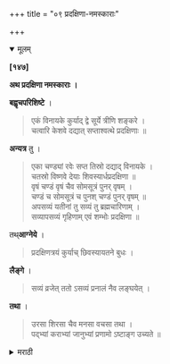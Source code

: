 +++
title = "०९ प्रदक्षिणा-नमस्काराः"

+++

<details open><summary>मूलम्</summary>

**[१४७]**

**अथ प्रदक्षिणा नमस्काराः ।**

**बह्वृचपरिशिष्टे** ।

> एकं विनायके कुर्याद् द्वे सूर्ये त्रीणि शङ्करे ।  
चत्वारि केशवे दद्यात् सप्ताश्वत्थे प्रदक्षिणाः ॥

**अन्यत्र** तु ।

> एका चण्ड्यां रवेः सप्त तिस्रो दद्याद् विनायके ।  
चतस्रो विष्णवे देयाः शिवस्यार्धप्रदक्षिणा ॥  
वृषं चण्डं वृषं चैव सोमसूत्रं पुनर् वृषम् ।  
चण्डं च सोमसूत्रं च पुनश् चण्डं पुनर् वृषम् ॥  
अपसव्यं यतीनां तु सव्यं तु ब्रह्मचारिणाम् ।  
सव्यापसव्यं गृहिणाम् एवं शम्भोः प्रदक्षिणा ॥

तथ्**आग्नेये** ।

> प्रदक्षिणत्रयं कुर्याच् छिवस्यायतने बुधः ।

**लैङ्गे** ।

> सव्यं व्रजेत् ततो ऽसव्यं प्रनालं नैव लङ्घयेत् ।

**तथा** ।

> उरसा शिरसा चैव मनसा वचसा तथा ।  
पद्भ्यां कराभ्यां जानुभ्यां प्रणामो ऽष्टाङ्ग उच्यते ॥

</details> 

<details><summary>मराठी</summary>

आतां प्रदक्षिणा व नमस्कार घालण्याचा प्रकार साङ्गतो.

बढ़चपरिशिष्टाम्त प्रदक्षिणाप्रकार साङ्गितला आहे तो असा की,- "१ गणपतीस, २ सूर्यास, ३ शङ्करास, ४ विष्णूस, आणि ७ अश्वत्थास. प्रदक्षिणा कराव्या." अन्य ग्रन्थान्त-"देवीस १, सूर्यास ७, गणपतीस ३, विष्णूस ४, आणि शिवास अर्ध प्रदक्षिणा करावी. अर्ध प्रदक्षिणेचा प्रकार-प्रथम नन्दीपासून चण्डापर्यम्त जाऊन, उलट नन्दीपर्यम्त येऊन पुनः सोमसूत्रापर्यम्त येउन, पुनः नन्दीपर्यम्त यावेम्; मग चण्डापर्यम्त जाऊन सोमसूत्र, परत चण्ड, व नन्दीपर्यम्त यावेम्. अशा क्रमाने शिवाला प्रदक्षिणा घालाव्या. इला सोमसूत्र प्रदक्षिणा ह्मणतात. ती सन्न्याशान्नी अपसव्य, ब्रह्मचा-यान्नी सव्य, व गृहस्थान्नी सव्याप सव्य शम्भूस प्रदक्षिणा करावी,' असे साङ्गितले आहे. असेम्च अग्निपुराणान्त-"ज्ञात्यान्नी शिवालयाम्त ३ प्रदक्षिणा कराव्या," असे साङ्गितले आहे. लिङ्गपुराणाम्त "प्रथम सव्य जाऊन मग अपसव्य फिरावेम्, प्रनालास (पाणी जाण्याच्या वाटेस) ओलाण्डूं नये. तसेच ऊर, मस्तक, मन, वाणी, पाय, हात, जानु यान्नी प्रणाम करावा. यास अष्टाङ्ग नमस्कार ह्मणतात," असे साङ्गितले आहे. 

</details>